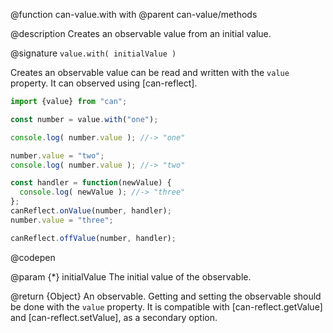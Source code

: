 @function can-value.with with
@parent can-value/methods

@description Creates an observable value from an initial value.

@signature `value.with( initialValue )`

  Creates an observable value can be read and written with the `value` property.
  It can observed using [can-reflect].

  ```js
  import {value} from "can";

  const number = value.with("one");

  console.log( number.value ); //-> "one"

  number.value = "two";
  console.log( number.value ); //-> "two"

  const handler = function(newValue) {
    console.log( newValue ); //-> "three"
  };
  canReflect.onValue(number, handler);
  number.value = "three";

  canReflect.offValue(number, handler);

  ```
  @codepen

  @param {*} initialValue The initial value of the observable.

  @return {Object} An observable. Getting and setting the observable
  should be done with the `value` property. It is compatible with 
  [can-reflect.getValue] and [can-reflect.setValue], as a secondary
  option.

